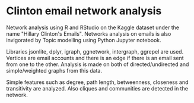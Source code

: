 # Clinton email network analysis

Network analysis using R and RStudio on the Kaggle dataset under the name "Hillary Clinton's Emails". Networks analysis on emails is also invigorated by Topic modelling using Python Jupyter notebook.

Libraries jsonlite, dplyr, igraph, ggnetwork, intergraph, ggrepel are used. Vertices are email accounts and there is an edge if there is an email sent from one to the other. Analysis is made on both of directed/undirected and simple/weighted graphs from this data.

Simple features such as degree, path length, betweenness, closeness and transitivity are analyzed. Also cliques and communities are detected in the network. 
